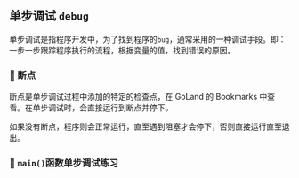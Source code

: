 ## 单步调试 `debug`

单步调试是指程序开发中，为了找到程序的`bug`，通常采用的一种调试手段。即：一步一步跟踪程序执行的流程，根据变量的值，找到错误的原因。

### 🔸 断点

断点是单步调试过程中添加的特定的检查点，在 GoLand 的 Bookmarks 中查看。在单步调试时，会直接运行到断点并停下。

如果没有断点，程序则会正常运行，直至遇到阻塞才会停下，否则直接运行直至退出。

### 🔸 `main()`函数单步调试练习